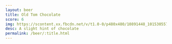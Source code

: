 ```yaml
---
layout: beer
title: Old Tom Chocolate
score: 6
img: https://scontent.xx.fbcdn.net/v/t1.0-0/p480x480/10891448_10153055770573745_4712183690457686836_n.jpg?oh=70979c5704f4353d4c33aa58baa1a459&oe=58CE6063
desc: A slight hint of chocolate
permalink: /beer/:title.html
---
```

